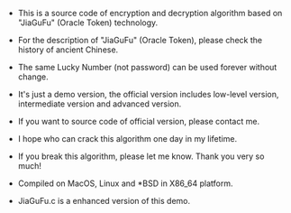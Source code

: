 * This is a source code of encryption and decryption algorithm based on "JiaGuFu" (Oracle Token) technology.
* For the description of "JiaGuFu" (Oracle Token), please check the history of ancient Chinese.
* The same Lucky Number (not password) can be used forever without change.

* It's just a demo version, the official version includes low-level version, intermediate version and advanced version.
* If you want to source code of official version, please contact me.
* I hope who can crack this algorithm one day in my lifetime.
* If you break this algorithm, please let me know. Thank you very so much!

* Compiled on MacOS, Linux and *BSD in X86_64 platform.

* JiaGuFu.c is a enhanced version of this demo.
